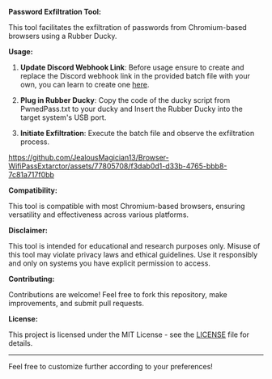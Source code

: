 **Password Exfiltration Tool:**

This tool facilitates the exfiltration of passwords from Chromium-based browsers using a Rubber Ducky. 

**Usage:**

1. **Update Discord Webhook Link**: Before usage ensure to create and replace the Discord webhook link in the provided batch file with your own, you can learn to create one [here](https://www.youtube.com/watch?v=fKksxz2Gdnc).

2. **Plug in Rubber Ducky**: Copy the code of the ducky script from PwnedPass.txt to your ducky and Insert the Rubber Ducky into the target system's USB port.

3. **Initiate Exfiltration**: Execute the batch file and observe the exfiltration process.

https://github.com/JealousMagician13/Browser-WifiPassExtarctor/assets/77805708/f3dab0d1-d33b-4765-bbb8-7c81a717f0bb

**Compatibility:**

This tool is compatible with most Chromium-based browsers, ensuring versatility and effectiveness across various platforms.

**Disclaimer:**

This tool is intended for educational and research purposes only. Misuse of this tool may violate privacy laws and ethical guidelines. Use it responsibly and only on systems you have explicit permission to access.

**Contributing:**

Contributions are welcome! Feel free to fork this repository, make improvements, and submit pull requests.

**License:**

This project is licensed under the MIT License - see the [LICENSE](LICENSE) file for details.

---

Feel free to customize further according to your preferences!
